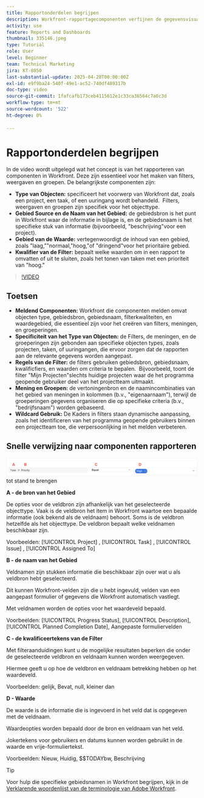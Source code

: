 ```yaml
---
title: Rapportonderdelen begrijpen
description: Workfront-rapportagecomponenten verfijnen de gegevensvisualisatie met op objecten gebaseerde filters, dynamische weergaven, gestructureerde groeperingen en jokertekenfunctionaliteit voor op maat gemaakte inzichten.
activity: use
feature: Reports and Dashboards
thumbnail: 335146.jpeg
type: Tutorial
role: User
level: Beginner
team: Technical Marketing
jira: KT-8850
last-substantial-update: 2025-04-28T00:00:00Z
exl-id: e9f9ba24-540f-49e1-ac52-740df489317b
doc-type: video
source-git-commit: 1fafcafb173ceb4115612e1c33ca36564c7a6c3d
workflow-type: tm+mt
source-wordcount: '522'
ht-degree: 0%

---
```


# Rapportonderdelen begrijpen

In de video wordt uitgelegd wat het concept is van het rapporteren van componenten in Workfront. Deze zijn essentieel voor het maken van filters, weergaven en groepen. De belangrijkste componenten zijn:

* **Type van Objecten:** specificeert het voorwerp van Workfront dat, zoals een project, een taak, of een uuringang wordt behandeld. &#x200B; Filters, weergaven en groepen zijn specifiek voor het objecttype. &#x200B;
* **Gebied Source en de Naam van het Gebied:** de gebiedsbron is het punt in Workfront waar de informatie in bijlage is, en de gebiedsnaam is het specifieke stuk van informatie (bijvoorbeeld, &quot;beschrijving&quot;voor een project). &#x200B;
* **Gebied van de Waarde:** vertegenwoordigt de inhoud van een gebied, zoals &quot;laag,&quot;&quot;normaal,&quot;hoog,&quot;of &quot;dringend&quot;voor het prioritaire gebied. &#x200B;
* **Kwalifier van de Filter:** bepaalt welke waarden om in een rapport te omvatten of uit te sluiten, zoals het tonen van taken met een prioriteit van &quot;hoog.&quot;&#x200B;


>[!VIDEO](https://video.tv.adobe.com/v/3447027/?quality=12&learn=on&captions=dut)

## Toetsen

* **Meldend Componenten:** Workfront die componenten melden omvat objecten type, gebiedsbron, gebiedsnaam, filterkwaliteiten, en waardegebied, die essentieel zijn voor het creëren van filters, meningen, en groeperingen. &#x200B;
* **Specificiteit van het Type van Objecten:** de Filters, de meningen, en de groeperingen zijn gebonden aan specifieke objecten types, zoals projecten, taken, of uuringangen, die ervoor zorgen dat de rapporten aan de relevante gegevens worden aangepast. &#x200B;
* **Regels van de Filter:** de filters gebruiken gebiedsbron, gebiedsnaam, kwalificfiers, en waarden om criteria te bepalen. &#x200B; Bijvoorbeeld, toont de filter &quot;Mijn Projecten&quot;slechts huidige projecten waar de het programma geopende gebruiker deel van het projectteam uitmaakt. &#x200B;
* **Mening en Groepen:** de vertoningenbron en de naamincombinaties van het gebied van meningen in kolommen (b.v., &quot;eigenaarnaam&quot;), terwijl de groeperingen gegevens organiseren die op specifieke criteria (b.v., &quot;bedrijfsnaam&quot;) worden gebaseerd. &#x200B;
* **Wildcard Gebruik:** De Kaders in filters staan dynamische aanpassing, zoals het identificeren van het programma geopende gebruikers binnen een projectteam toe, die verpersoonlijking in het melden verbeteren. &#x200B;

## Snelle verwijzing naar componenten rapporteren

![&#x200B; een beeld van het scherm om een filter &#x200B;](assets/reporting-components-1.png) tot stand te brengen

**A - de bron van het Gebied**

De opties voor de veldbron zijn afhankelijk van het geselecteerde objecttype. Vaak is de veldbron het item in Workfront waartoe een bepaalde informatie (ook bekend als de veldnaam) behoort. Soms is de veldbron hetzelfde als het objecttype.
De veldbron bepaalt welke veldnamen beschikbaar zijn.

Voorbeelden: [!UICONTROL Project] , [!UICONTROL Task] , [!UICONTROL Issue] , [!UICONTROL Assigned To]

**B - de naam van het Gebied**

Veldnamen zijn stukken informatie die beschikbaar zijn over wat u als veldbron hebt geselecteerd.

Dit kunnen Workfront-velden zijn die u hebt ingevuld, velden van een aangepast formulier of gegevens die Workfront automatisch vastlegt.

Met veldnamen worden de opties voor het waardeveld bepaald.

Voorbeelden: [!UICONTROL Progress Status], [!UICONTROL Description], [!UICONTROL Planned Completion Date], Aangepaste formuliervelden

**C - de kwalificeertekens van de Filter**

Met filteraanduidingen kunt u de mogelijke resultaten beperken die onder de geselecteerde veldbron en veldnaam kunnen worden weergegeven.

Hiermee geeft u op hoe de veldbron en veldnaam betrekking hebben op het waardeveld.

Voorbeelden: gelijk, Bevat, null, kleiner dan

**D - Waarde**

De waarde is de informatie die is ingevoerd in het veld dat is opgegeven met de veldnaam.

Waardeopties worden bepaald door de bron en veldnaam van het veld.

Jokertekens voor gebruikers en datums kunnen worden gebruikt in de waarde en vrije-formuliertekst.

Voorbeelden: Nieuw, Huidig, $$TODAYbw, Beschrijving

>[!TIP]
>
>Voor hulp die specifieke gebiedsnamen in Workfront begrijpen, kijk in de [&#x200B; Verklarende woordenlijst van de terminologie van Adobe Workfront &#x200B;](https://experienceleague.adobe.com/docs/workfront/using/basics/workfront-terminology-glossary.html?lang=nl-NL).

